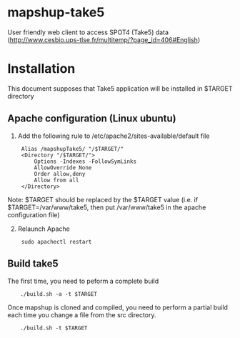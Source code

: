 mapshup-take5
=============

User friendly web client to access SPOT4 (Take5) data (http://www.cesbio.ups-tlse.fr/multitemp/?page_id=406#English) 

Installation
============

This document supposes that Take5 application will be installed in $TARGET directory

Apache configuration (Linux ubuntu)
--------------------------------------

1. Add the following rule to /etc/apache2/sites-available/default file

        Alias /mapshupTake5/ "/$TARGET/"
        <Directory "/$TARGET/">
            Options -Indexes -FollowSymLinks
            AllowOverride None
            Order allow,deny
            Allow from all
        </Directory>

Note: $TARGET should be replaced by the $TARGET value (i.e. if $TARGET=/var/www/take5, then put /var/www/take5 in the apache configuration file)

2. Relaunch Apache

        sudo apachectl restart

Build take5
-----------

The first time, you need to peform a complete build

        ./build.sh -a -t $TARGET

Once mapshup is cloned and compiled, you need to perform a partial build each time you change a file from the src directory.

        ./build.sh -t $TARGET
